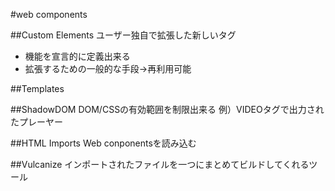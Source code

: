 #web components

##Custom Elements
ユーザー独自で拡張した新しいタグ
- 機能を宣言的に定義出来る
- 拡張するための一般的な手段→再利用可能

##Templates

##ShadowDOM
DOM/CSSの有効範囲を制限出来る
例）VIDEOタグで出力されたプレーヤー

##HTML Imports
Web conponentsを読み込む

##Vulcanize
インポートされたファイルを一つにまとめてビルドしてくれるツール